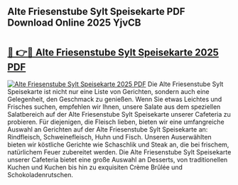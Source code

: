 ## Alte Friesenstube Sylt Speisekarte PDF Download Online 2025 YjvCB

# <h2><a href="http://gcbttv.nevu.top/?p=Alte+Friesenstube+Sylt+Speisekarte">🔗 👉🔴 Alte Friesenstube Sylt Speisekarte 2025 PDF</a></h2>

[![Alte Friesenstube Sylt Speisekarte 2025 PDF](https://i.imgur.com/dBaPXMq.png)](http://gcbttv.nevu.top/?p=Alte+Friesenstube+Sylt+Speisekarte)
Die Alte Friesenstube Sylt Speisekarte ist nicht nur eine Liste von Gerichten, sondern auch eine Gelegenheit, den Geschmack zu genießen. Wenn Sie etwas Leichtes und Frisches suchen, empfehlen wir Ihnen, unsere Salate aus dem speziellen Salatbereich auf der Alte Friesenstube Sylt Speisekarte unserer Cafeteria zu probieren. Für diejenigen, die Fleisch lieben, bieten wir eine umfangreiche Auswahl an Gerichten auf der Alte Friesenstube Sylt Speisekarte an: Rindfleisch, Schweinefleisch, Huhn und Fisch. Unseren Auserwählten bieten wir köstliche Gerichte wie Schaschlik und Steak an, die bei frischem, natürlichem Feuer zubereitet werden. Die Alte Friesenstube Sylt Speisekarte unserer Cafeteria bietet eine große Auswahl an Desserts, von traditionellen Kuchen und Kuchen bis hin zu exquisiten Crème Brûlée und Schokoladenrutschen.
